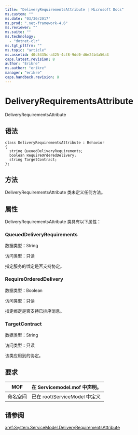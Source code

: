 ```yaml
---
title: "DeliveryRequirementsAttribute | Microsoft Docs"
ms.custom: ""
ms.date: "03/30/2017"
ms.prod: ".net-framework-4.6"
ms.reviewer: ""
ms.suite: ""
ms.technology: 
  - "dotnet-clr"
ms.tgt_pltfrm: ""
ms.topic: "article"
ms.assetid: 40c5435c-a325-4cf8-9dd0-d6e24b4a56a3
caps.latest.revision: 8
author: "Erikre"
ms.author: "erikre"
manager: "erikre"
caps.handback.revision: 8
---
```

# DeliveryRequirementsAttribute
DeliveryRequirementsAttribute  
  
## 语法  
  
```  
class DeliveryRequirementsAttribute : Behavior  
{  
  string QueuedDeliveryRequirements;  
  boolean RequireOrderedDelivery;  
  string TargetContract;  
};  
```  
  
## 方法  
 DeliveryRequirementsAttribute 类未定义任何方法。  
  
## 属性  
 DeliveryRequirementsAttribute 类具有以下属性：  
  
### QueuedDeliveryRequirements  
 数据类型：String  
  
 访问类型：只读  
  
 指定服务的绑定是否支持协定。  
  
### RequireOrderedDelivery  
 数据类型：Boolean  
  
 访问类型：只读  
  
 指定绑定是否支持已排序消息。  
  
### TargetContract  
 数据类型：String  
  
 访问类型：只读  
  
 该类应用到的协定。  
  
## 要求  
  
|MOF|在 Servicemodel.mof 中声明。|  
|---------|-----------------------------|  
|命名空间|已在 root\\ServiceModel 中定义|  
  
## 请参阅  
 <xref:System.ServiceModel.DeliveryRequirementsAttribute>
